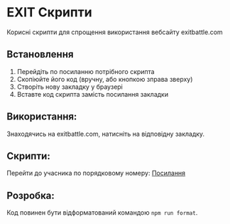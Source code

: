 # EXIT Скрипти
Корисні скрипти для спрощення використання вебсайту exitbattle.com

## Встановлення
1. Перейдіть по посиланню потрібного скрипта
2. Скопіюйте його код (вручну, або кнопкою зправа зверху)
3. Створіть нову закладку у браузері
4. Вставте код скрипта замість посилання закладки

## Використання:
Знаходячись на exitbattle.com, натисніть на відповідну закладку.

## Скрипти:
Перейти до учасника по порядковому номеру: [Посилання](./goToNumber.js)

## Розробка:
Код повинен бути відформатований командою `npm run format`.
